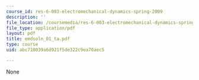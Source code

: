 ```yaml
---
course_id: res-6-003-electromechanical-dynamics-spring-2009
description: ''
file_location: /coursemedia/res-6-003-electromechanical-dynamics-spring-2009/abc710039a6d921f5de322c9ea70aec5_emdsoln_01_ta.pdf
file_type: application/pdf
layout: pdf
title: emdsoln_01_ta.pdf
type: course
uid: abc710039a6d921f5de322c9ea70aec5

---
```

None